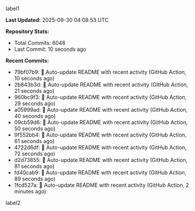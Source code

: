 
label1 
<!-- ACTIVITY_START -->
**Last Updated:** 2025-09-30 04:08:53 UTC

**Repository Stats:**
- Total Commits: 6048
- Last Commit: 10 seconds ago

**Recent Commits:**
- 79bf07b9: 🤖 Auto-update README with recent activity (GitHub Action, 10 seconds ago)
- 2b843b3d: 🤖 Auto-update README with recent activity (GitHub Action, 21 seconds ago)
- 960bc9f3: 🤖 Auto-update README with recent activity (GitHub Action, 29 seconds ago)
- a05999ad: 🤖 Auto-update README with recent activity (GitHub Action, 40 seconds ago)
- 09cb59d6: 🤖 Auto-update README with recent activity (GitHub Action, 50 seconds ago)
- 9f552bb4: 🤖 Auto-update README with recent activity (GitHub Action, 61 seconds ago)
- 4722d6df: 🤖 Auto-update README with recent activity (GitHub Action, 72 seconds ago)
- d2d73855: 🤖 Auto-update README with recent activity (GitHub Action, 81 seconds ago)
- fd40cab9: 🤖 Auto-update README with recent activity (GitHub Action, 89 seconds ago)
- 1fcd527a: 🤖 Auto-update README with recent activity (GitHub Action, 2 minutes ago)
<!-- ACTIVITY_END -->

label2
